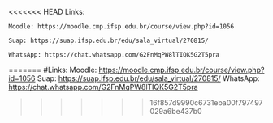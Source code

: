 <<<<<<< HEAD
Links:

	Moodle: https://moodle.cmp.ifsp.edu.br/course/view.php?id=1056

	Suap: https://suap.ifsp.edu.br/edu/sala_virtual/270815/ 

	WhatsApp: https://chat.whatsapp.com/G2FnMqPW8lTIQK5G2T5pra
=======
#Links:
Moodle: https://moodle.cmp.ifsp.edu.br/course/view.php?id=1056 
Suap: https://suap.ifsp.edu.br/edu/sala_virtual/270815/ 
WhatsApp: https://chat.whatsapp.com/G2FnMqPW8lTIQK5G2T5pra
>>>>>>> 16f857d9990c6731eba00f797497029a6be437b0
